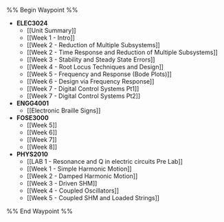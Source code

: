 %% Begin Waypoint %%
- **ELEC3024**
	- [[Unit Summary]]
	- [[Week 1 - Intro]]
	- [[Week 2 - Reduction of Multiple Subsystems]]
	- [[Week 2 - Time Response and Reduction of Multiple Subsystems]]
	- [[Week 3 - Stability and Steady State Errors]]
	- [[Week 4 - Root Locus Techniques and Design]]
	- [[Week 5 - Frequency and Response (Bode Plots)]]
	- [[Week 6 - Design via Frequency Response]]
	- [[Week 7 - Digital Control Systems Pt1]]
	- [[Week 7 - Digital Control Systems Pt2]]
- **ENGG4001**
	- [[Electronic Braille Signs]]
- **FOSE3000**
	- [[Week 5]]
	- [[Week 6]]
	- [[Week 7]]
	- [[Week 8]]
- **PHYS2010**
	- [[LAB 1 - Resonance and Q in electric circuits Pre Lab]]
	- [[Week 1 - Simple Harmonic Motion]]
	- [[Week 2 - Damped Harmonic Motion]]
	- [[Week 3 - Driven SHM]]
	- [[Week 4 - Coupled Oscillators]]
	- [[Week 5 - Coupled SHM and Loaded Strings]]

%% End Waypoint %%
